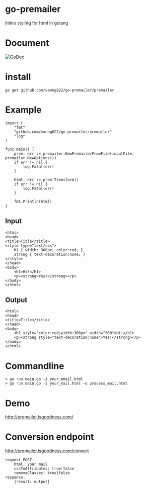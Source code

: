 # go-premailer

Inline styling for html in golang

# Document

[![GoDoc](https://godoc.org/github.com/vanng822/go-premailer/premailer?status.svg)](https://godoc.org/github.com/vanng822/go-premailer/premailer)

# install

	go get github.com/vanng822/go-premailer/premailer

# Example

	import (
		"fmt"
		"github.com/vanng822/go-premailer/premailer"
		"log"
	)

	func main() {
		prem, err := premailer.NewPremailerFromFile(inputFile, premailer.NewOptions())
		if err != nil {
			log.Fatal(err)
		}
		
		html, err := prem.Transform()
		if err != nil {
			log.Fatal(err)
		}

		fmt.Println(html)
	}

## Input

	<html>
	<head>
	<title>Title</title>
	<style type="text/css">
		h1 { width: 300px; color:red; }
		strong { text-decoration:none; }
	</style>
	</head>
	<body>
		<h1>Hi!</h1>
		<p><strong>Yes!</strong></p>
	</body>
	</html>

## Output

	<html>
	<head>
	<title>Title</title>
	</head>
	<body>
		<h1 style="color:red;width:300px" width="300">Hi!</h1>
		<p><strong style="text-decoration:none">Yes!</strong></p>
	</body>
	</html>



# Commandline

	> go run main.go -i your_email.html
	> go run main.go -i your_mail.html -o process_mail.html

# Demo

http://premailer.isgoodness.com/

# Conversion endpoint

http://premailer.isgoodness.com/convert

	request POST:
		html: your mail
		cssToAttributes: true|false
		removeClasses: true|false
	response:
		{result: output}
